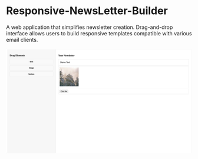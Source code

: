 # Responsive-NewsLetter-Builder

A web application that simplifies newsletter creation. Drag-and-drop interface allows users to build responsive templates compatible with various email clients.

![alt text](image.png)
